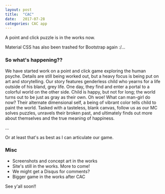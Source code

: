 ```yaml
---
layout: post
title:  "CAC"
date:   2017-07-28
categories: CAC app
---
```


A point and click puzzle is in the works now.

Material CSS has also been trashed for Bootstrap again :/...

### So what's happening??

We have started work on a point and click game exploring the human psyche. Details are still being worked out, but a heavy focus is being put on art and storytelling. Our story features genderless child who yearns for a life outside of his bland, grey life. One day, they find and enter a portal to a colorful world on the other side. Child is happy, but not for long; the world turns out to be just as gray as their own. Oh woe! What can man-girl do now? Their alternate dimensional self, a being of vibrant color tells child to paint the world. Tasked with a tasteless, blank canvas, follow us as our MC solves puzzles, unravels their broken past, and ultimately finds out more about themselves and the true meaning of happiness.

...

Or at least that's as best as I can articulate our game.

### Misc

  - Screenshots and concept art in the works
  - Site's still in the works. More to come!
  - We might get a Disqus for comments?
  - Bigger game in the works after CAC

See y'all soon!!
